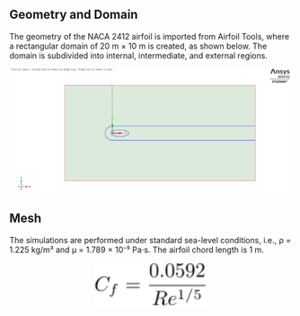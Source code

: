 ## Geometry and Domain
The geometry of the NACA 2412 airfoil is imported from Airfoil Tools, where a rectangular domain of 20 m × 10 m is created, as shown below. The domain is subdivided into internal, intermediate, and external regions.
<div align="center">
  <img src="domain" alt="Wall Shear Stress" width="800"/>
</div>

## Mesh
The simulations are performed under standard sea-level conditions, i.e., ρ = 1.225 kg/m³ and μ = 1.789 × 10⁻⁵ Pa·s. The airfoil chord length is 1 m.

<div align="center">
  <img src="cf.svg" alt="Wall Shear Stress" width="200"/>
</div>
